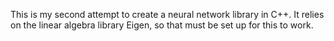 This is my second attempt to create a neural network library in C++. 
It relies on the linear algebra library Eigen, so that must be set up for this to work.